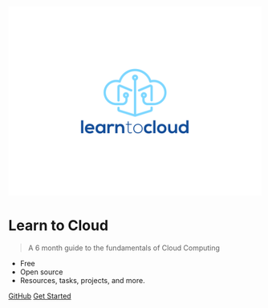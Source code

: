 <!-- _coverpage.md -->

![logo](img/Logo-03.svg)

# Learn to Cloud

> A 6 month guide to the fundamentals of Cloud Computing

- Free
- Open source
- Resources, tasks, projects, and more.

[GitHub](https://github.com/learntocloud/learn-to-cloud/)
[Get Started](#docsify)
